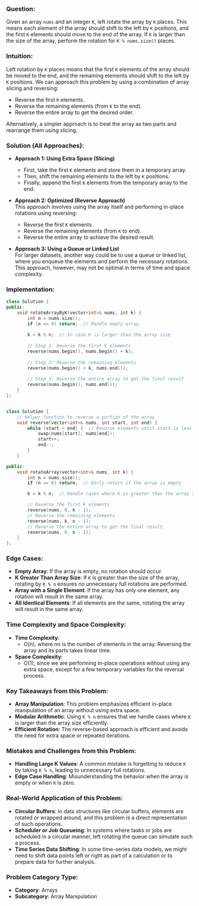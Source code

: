 

### **Question**:

Given an array `nums` and an integer `K`, left rotate the array by `K` places. This means each element of the array should shift to the left by `K` positions, and the first `K` elements should move to the end of the array. If `K` is larger than the size of the array, perform the rotation for `K % nums.size()` places.

### **Intuition**:

Left rotation by `K` places means that the first `K` elements of the array should be moved to the end, and the remaining elements should shift to the left by `K` positions. We can approach this problem by using a combination of array slicing and reversing:

- Reverse the first `K` elements.
- Reverse the remaining elements (from `K` to the end).
- Reverse the entire array to get the desired order.

Alternatively, a simpler approach is to treat the array as two parts and rearrange them using slicing.

### **Solution (All Approaches)**:

- **Approach 1: Using Extra Space (Slicing)**
    
    - First, take the first `K` elements and store them in a temporary array.
    - Then, shift the remaining elements to the left by `K` positions.
    - Finally, append the first `K` elements from the temporary array to the end.
- **Approach 2: Optimized (Reverse Approach)**  
    This approach involves using the array itself and performing in-place rotations using reversing:
    
    - Reverse the first `K` elements.
    - Reverse the remaining elements (from `K` to end).
    - Reverse the entire array to achieve the desired result.
- **Approach 3: Using a Queue or Linked List**  
    For larger datasets, another way could be to use a queue or linked list, where you enqueue the elements and perform the necessary rotations. This approach, however, may not be optimal in terms of time and space complexity.
    

### **Implementation**:

```cpp
class Solution {
public:
    void rotateArrayByK(vector<int>& nums, int k) {
        int n = nums.size();
        if (n == 0) return;  // Handle empty array
        
        k = k % n;  // In case K is larger than the array size
        
        // Step 1: Reverse the first K elements
        reverse(nums.begin(), nums.begin() + k);
        
        // Step 2: Reverse the remaining elements
        reverse(nums.begin() + k, nums.end());
        
        // Step 3: Reverse the entire array to get the final result
        reverse(nums.begin(), nums.end());
    }
};
```


```cpp

class Solution {
    // Helper function to reverse a portion of the array
    void reverse(vector<int>& nums, int start, int end) {
        while (start < end) {  // Reverse elements until start is less than end
            swap(nums[start], nums[end]);
            start++;
            end--;
        }
    }

public:
    void rotateArray(vector<int>& nums, int k) {
        int n = nums.size();
        if (n == 0) return;  // Early return if the array is empty

        k = k % n;  // Handle cases where k is greater than the array size

        // Reverse the first k elements
        reverse(nums, 0, k - 1);
        // Reverse the remaining elements
        reverse(nums, k, n - 1);
        // Reverse the entire array to get the final result
        reverse(nums, 0, n - 1);
    }
};

```
### **Edge Cases**:

- **Empty Array**: If the array is empty, no rotation should occur.
- **K Greater Than Array Size**: If `K` is greater than the size of the array, rotating by `K % n` ensures no unnecessary full rotations are performed.
- **Array with a Single Element**: If the array has only one element, any rotation will result in the same array.
- **All Identical Elements**: If all elements are the same, rotating the array will result in the same array.

### **Time Complexity and Space Complexity**:

- **Time Complexity**:
    - O(n), where nn is the number of elements in the array. Reversing the array and its parts takes linear time.
- **Space Complexity**:
    - O(1), since we are performing in-place operations without using any extra space, except for a few temporary variables for the reversal process.

### **Key Takeaways from this Problem**:

- **Array Manipulation**: This problem emphasizes efficient in-place manipulation of an array without using extra space.
- **Modular Arithmetic**: Using `K % n` ensures that we handle cases where `K` is larger than the array size efficiently.
- **Efficient Rotation**: The reverse-based approach is efficient and avoids the need for extra space or repeated iterations.

### **Mistakes and Challenges from this Problem**:

- **Handling Large K Values**: A common mistake is forgetting to reduce `K` by taking `K % n`, leading to unnecessary full rotations.
- **Edge Case Handling**: Misunderstanding the behavior when the array is empty or when `K` is zero.

### **Real-World Application of this Problem**:

- **Circular Buffers**: In data structures like circular buffers, elements are rotated or wrapped around, and this problem is a direct representation of such operations.
- **Scheduler or Job Queueing**: In systems where tasks or jobs are scheduled in a circular manner, left rotating the queue can simulate such a process.
- **Time Series Data Shifting**: In some time-series data models, we might need to shift data points left or right as part of a calculation or to prepare data for further analysis.

### **Problem Category Type**:

- **Category**: Arrays
- **Subcategory**: Array Manipulation